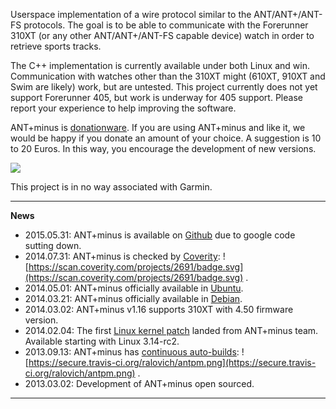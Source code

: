 Userspace implementation of a wire protocol similar to the ANT/ANT+/ANT-FS protocols. The goal is to be able to communicate with the Forerunner 310XT (or any other ANT/ANT+/ANT-FS capable device) watch in order to retrieve sports tracks.

The C++ implementation is currently available under both Linux and win. Communication with watches other than the 310XT might (610XT, 910XT and Swim are likely) work, but are untested. This project currently does not yet support Forerunner 405, but work is underway for 405 support. Please report your experience to help improving the software.

ANT+minus is <a href='http://en.wikipedia.org/wiki/Donationware'>donationware</a>. If you are using ANT+minus and like it, we would be happy if you donate an amount of your choice. A suggestion is 10 to 20 Euros. In this way, you encourage the development of new versions.

[![](https://www.paypalobjects.com/en_US/i/btn/btn_donateCC_LG.gif)](https://www.paypal.com/cgi-bin/webscr?cmd=_s-xclick&hosted_button_id=B4AWQUT3B3YYN)



This project is in no way associated with Garmin.




---

**News**
  * 2015.05.31: ANT+minus is available on <a href='https://github.com/ralovich/antpm'>Github</a> due to google code sutting down.
  * 2014.07.31: ANT+minus is checked by [Coverity](https://scan.coverity.com/projects/2691): ![https://scan.coverity.com/projects/2691/badge.svg](https://scan.coverity.com/projects/2691/badge.svg) .
  * 2014.05.01: ANT+minus officially available in <a href='http://packages.ubuntu.com/search?keywords=antpm'>Ubuntu</a>.
  * 2014.03.21: ANT+minus officially available in <a href='https://packages.debian.org/search?keywords=antpm'>Debian</a>.
  * 2014.03.02: ANT+minus v1.16 supports 310XT with 4.50 firmware version.
  * 2014.02.04: The first [Linux kernel patch](https://git.kernel.org/cgit/linux/kernel/git/torvalds/linux.git/commit/?id=2240c365108adbc4100a55654a5707e8e877a401) landed from ANT+minus team. Available starting with Linux 3.14-rc2.
  * 2013.09.13: ANT+minus has [continuous auto-builds](https://travis-ci.org/ralovich/antpm): ![https://secure.travis-ci.org/ralovich/antpm.png](https://secure.travis-ci.org/ralovich/antpm.png) .
  * 2013.03.02: Development of ANT+minus open sourced.

---
